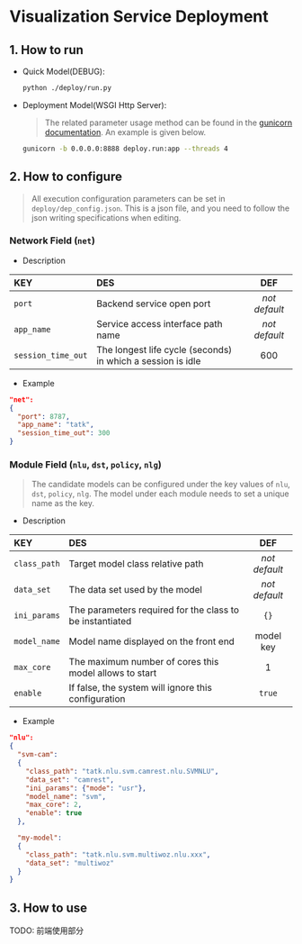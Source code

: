 # Visualization Service Deployment

## 1. How to run
- Quick Model(DEBUG):

  ```bash
  python ./deploy/run.py
  ```

- Deployment Model(WSGI Http Server):
  > The related parameter usage method can be found in the [gunicorn documentation](https://docs.gunicorn.org/en/stable/run.html). An example is given below.

  ```bash
  gunicorn -b 0.0.0.0:8888 deploy.run:app --threads 4
  ```

## 2. How to configure
> All execution configuration parameters can be set in `deploy/dep_config.json`. This is a json file, and you need to follow the json writing specifications when editing.

### Network Field (`net`)

  - Description

  |KEY|DES|DEF|
  |:---|:---|:---:|
  |`port`|Backend service open port|_not default_|
  |`app_name`|Service access interface path name|_not default_|
  |`session_time_out`|The longest life cycle (seconds) in which a session is idle|600|

  - Example

  ```json
  "net":
  {
    "port": 8787,
    "app_name": "tatk",
    "session_time_out": 300
  }
  ```


### Module Field (`nlu`, `dst`, `policy`, `nlg`)
   > The candidate models can be configured under the key values of `nlu`, `dst`, `policy`, `nlg`. The model under each module needs to set a unique name as the key.

   - Description

   |KEY|DES|DEF|
   |:---|:---|:---:|
   |`class_path`|Target model class relative path|_not default_|
   |`data_set`|The data set used by the model|_not default_|
   |`ini_params`|The parameters required for the class to be instantiated|`{}`|
   |`model_name`|Model name displayed on the front end|model key|
   |`max_core`|The maximum number of cores this model allows to start|1|
   |`enable`|If false, the system will ignore this configuration|`true`

   - Example

   ```json
   "nlu":
   {
     "svm-cam":
     {
       "class_path": "tatk.nlu.svm.camrest.nlu.SVMNLU",
       "data_set": "camrest",
       "ini_params": {"mode": "usr"},
       "model_name": "svm",
       "max_core": 2,
       "enable": true
     },

     "my-model":
     {
       "class_path": "tatk.nlu.svm.multiwoz.nlu.xxx",
       "data_set": "multiwoz"
     }
   }
   ```

## 3. How to use
TODO: 前端使用部分
